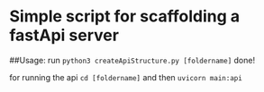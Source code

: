 # Simple script for scaffolding a fastApi server
##Usage:
run ```python3 createApiStructure.py [foldername]```
done!

for running the api ```cd [foldername]``` and then ```uvicorn main:api```

